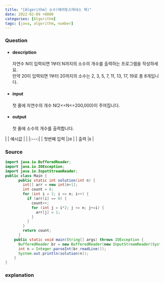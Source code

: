 ```yaml
---
title: "[Algorithm] 소수(에라토스테네스 체)"
date: 2022-02-09 +0800
categories: [Algorithm]
tags: [java, algorithm, number]
---
```



### **Question**

- #### description

    자연수 N이 입력되면 1부터 N까지의 소수의 개수를 출력하는 프로그램을 작성하세요.<br>
    만약 20이 입력되면 1부터 20까지의 소수는 2, 3, 5, 7, 11, 13, 17, 19로 총 8개입니다.

- #### input
    첫 줄에 자연수의 개수 N(2<=N<=200,000)이 주어집니다.

- #### output
    첫 줄에 소수의 개수를 출력합니다.


| | 예시값 |
| |:---:|
| 첫번째 입력 |`20` |
| 출력 |`8` |


### **Source**

```java
import java.io.BufferedReader; 
import java.io.IOException; 
import java.io.InputStreamReader;
public class Main {
      public static int solution(int n) { 
        int[] arr = new int[n+1];
        int count = 0; 
        for (int i = 2; i <= n; i++) { 
          if (arr[i] == 0) { 
            count++; 
            for (int j = i*2; j <= n; j+=i) { 
              arr[j] = 1; 
            } 
          } 
        } 
        return count; 
      } 
    public static void main(String[] args) throws IOException { 
      BufferedReader br = new BufferedReader(new InputStreamReader(System.in)); 
      int n = Integer.parseInt(br.readLine()); 
      System.out.println(solution(n)); 
    }
}
```

### **explanation**